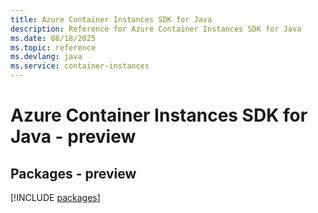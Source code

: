 ```yaml
---
title: Azure Container Instances SDK for Java
description: Reference for Azure Container Instances SDK for Java
ms.date: 08/18/2025
ms.topic: reference
ms.devlang: java
ms.service: container-instances
---
```

# Azure Container Instances SDK for Java - preview
## Packages - preview
[!INCLUDE [packages](container-instances-index.md)]